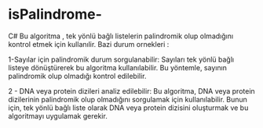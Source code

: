 # isPalindrome-
C#
Bu algoritma , tek yönlü bağlı listelerin palindromik olup olmadığını kontrol etmek için kullanılir. Bazi durum ornekleri : 

1-Sayılar için palindromik durum sorgulanabilir: Sayıları tek yönlü bağlı listeye dönüştürerek bu algoritma kullanılabilir. Bu yöntemle, sayının palindromik olup olmadığı kontrol edilebilir.

2 - DNA veya protein dizileri analiz edilebilir: Bu algoritma, DNA veya protein dizilerinin palindromik olup olmadığını sorgulamak için kullanılabilir. Bunun için, tek yönlü bağlı liste olarak DNA veya protein dizisini oluşturmak ve bu algoritmayı uygulamak gerekir.
